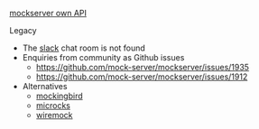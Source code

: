 
[mockserver own API](https://app.swaggerhub.com/apis/jamesdbloom/mock-server-openapi/5.15.x)

Legacy

- The [slack](https://join-mock-server-slack.herokuapp.com/) chat room is not found
- Enquiries from community as Github issues
  - <https://github.com/mock-server/mockserver/issues/1935>
  - <https://github.com/mock-server/mockserver/issues/1912>
- Alternatives
  - [mockingbird](https://github.com/ozkeisar/mockingbird)
  - [microcks](https://microcks.io/)
  - [wiremock](https://wiremock.org/)
